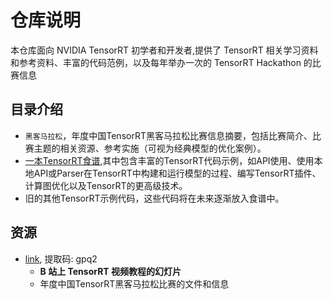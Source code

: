 # 仓库说明     
本仓库面向 NVIDIA TensorRT 初学者和开发者,提供了 TensorRT 相关学习资料和参考资料、丰富的代码范例，以及每年举办一次的 TensorRT Hackathon 的比赛信息

## 目录介绍    
+ `黑客马拉松`，年度中国TensorRT黑客马拉松比赛信息摘要，包括比赛简介、比赛主题的相关资源、参考实施（可视为经典模型的优化案例）。   
+ [一本TensorRT食谱](./cookbook/readme_cn.md),其中包含丰富的TensorRT代码示例，如API使用、使用本地API或Parser在TensorRT中构建和运行模型的过程、编写TensorRT插件、计算图优化以及TensorRT的更高级技术。   
+ 旧的其他TensorRT示例代码，这些代码将在未来逐渐放入食谱中。     

## 资源     
+ [link](https://pan.baidu.com/s/14HNCFbySLXndumicFPD-Ww), 提取码: gpq2     
  + **B 站上 TensorRT 视频教程的幻灯片**    
  + 年度中国TensorRT黑客马拉松比赛的文件和信息   

 
